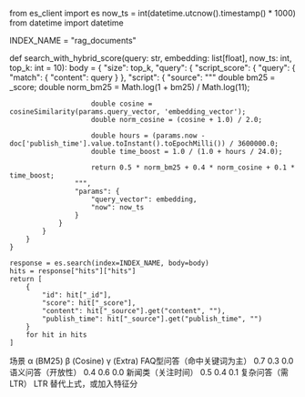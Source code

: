 from es_client import es
now_ts = int(datetime.utcnow().timestamp() * 1000)
from datetime import datetime

INDEX_NAME = "rag_documents"

def search_with_hybrid_score(query: str, embedding: list[float], now_ts: int, top_k: int = 10):
    body = {
        "size": top_k,
        "query": {
            "script_score": {
                "query": {
                    "match": {
                        "content": query
                    }
                },
                "script": {
                    "source": """
                        double bm25 = _score;
                        double norm_bm25 = Math.log(1 + bm25) / Math.log(11);

                        double cosine = cosineSimilarity(params.query_vector, 'embedding_vector');
                        double norm_cosine = (cosine + 1.0) / 2.0;

                        double hours = (params.now - doc['publish_time'].value.toInstant().toEpochMilli()) / 3600000.0;
                        double time_boost = 1.0 / (1.0 + hours / 24.0);

                        return 0.5 * norm_bm25 + 0.4 * norm_cosine + 0.1 * time_boost;
                    """,
                    "params": {
                        "query_vector": embedding,
                        "now": now_ts
                    }
                }
            }
        }
    }

    response = es.search(index=INDEX_NAME, body=body)
    hits = response["hits"]["hits"]
    return [
        {
            "id": hit["_id"],
            "score": hit["_score"],
            "content": hit["_source"].get("content", ""),
            "publish_time": hit["_source"].get("publish_time", "")
        }
        for hit in hits
    ]




场景	α (BM25)	β (Cosine)	γ (Extra)
FAQ型问答（命中关键词为主）	0.7	0.3	0.0
语义问答（开放性）	0.4	0.6	0.0
新闻类（关注时间）	0.5	0.4	0.1
复杂问答（需 LTR）	LTR 替代上式，或加入特征分
